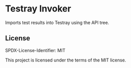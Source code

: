 # Testray Invoker

Imports test results into Testray using the API tree.

## License

SPDX-License-Identifier: MIT

This project is licensed under the terms of the MIT license.
